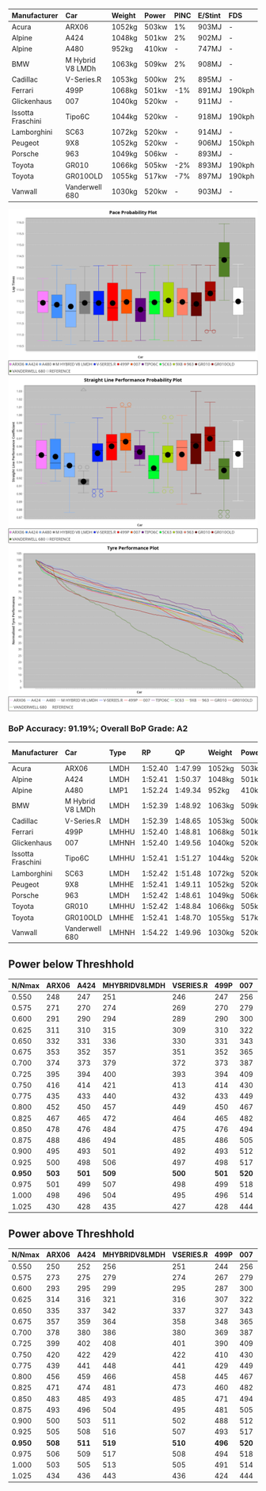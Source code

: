 |Manufacturer|Car|Weight|Power|PINC|E/Stint|FDS|
|:-|:-|:-|:-|:-|:-|:-|
|Acura|ARX06|1052kg|503kw|1%|903MJ|-|
|Alpine|A424|1048kg|501kw|2%|902MJ|-|
|Alpine|A480|952kg|410kw|-|747MJ|-|
|BMW|M Hybrid V8 LMDh|1063kg|509kw|2%|908MJ|-|
|Cadillac|V-Series.R|1053kg|500kw|2%|895MJ|-|
|Ferrari|499P|1068kg|501kw|-1%|891MJ|190kph|
|Glickenhaus|007|1040kg|520kw|-|911MJ|-|
|Issotta Fraschini|Tipo6C|1044kg|520kw|-|918MJ|190kph|
|Lamborghini|SC63|1072kg|520kw|-|914MJ|-|
|Peugeot|9X8|1052kg|520kw|-|906MJ|150kph|
|Porsche|963|1049kg|506kw|-|893MJ|-|
|Toyota|GR010|1066kg|505kw|-2%|893MJ|190kph|
|Toyota|GR010OLD|1055kg|517kw|-7%|897MJ|190kph|
|Vanwall|Vanderwell 680|1030kg|520kw|-|903MJ|-|

![PACECHART](./IMG/AUTO.png)
![STRAIGHTLINEPERFORMANCECHART](./IMG/AUTO_sp.png)
![TYREPERFORMANCECHART](./IMG/AUTO_tw.png)

### BoP Accuracy: 91.19%; Overall BoP Grade: A2
|Manufacturer|Car|Type|RP|QP|Weight|Power¹|Threshhold|PINC|Power²|E/Stint|AVG Vmax|FDS|RDLC|L/Stint|BOP-Grade|ModelAccuracy|ModelPoints|Match%|
|:-|:-|:-|:-|:-|:-|:-|:-|:-|:-|:-|:-|:-|:-|:-|:-|:-|:-|:-|
|Acura|ARX06|LMDH|1:52.40|1:47.99|1052kg|503kw|210.0kph|1%|508kw|903MJ|278.43kph|-|1.02|29|+B2|100.00%|995|80.33%|
|Alpine|A424|LMDH|1:52.41|1:50.37|1048kg|501kw|210.0kph|2%|511kw|902MJ|278.33kph|-|1.01|29|~A1|81.15%|521|99.69%|
|Alpine|A480|LMP1|1:52.24|1:49.34|952kg|410kw|210.0kph|-|410kw|747MJ|273.66kph|-|0.98|27|~A1|67.92%|957|100.00%|
|BMW|M Hybrid V8 LMDh|LMDH|1:52.39|1:48.92|1063kg|509kw|210.0kph|2%|519kw|908MJ|274.73kph|-|1.01|29|~A1|98.60%|1690|95.25%|
|Cadillac|V-Series.R|LMDH|1:52.39|1:48.65|1053kg|500kw|210.0kph|2%|510kw|895MJ|278.30kph|-|1.01|29|+A2|91.10%|1770|94.67%|
|Ferrari|499P|LMHHU|1:52.40|1:48.81|1068kg|501kw|210.0kph|-1%|496kw|891MJ|278.90kph|190kph|1.02|29|~A1|84.26%|2292|100.00%|
|Glickenhaus|007|LMHNH|1:52.40|1:49.56|1040kg|520kw|0.0kph|-|520kw|911MJ|282.20kph|-|0.95|29|~A1|94.63%|1605|98.81%|
|Issotta Fraschini|Tipo6C|LMHHU|1:52.41|1:51.27|1044kg|520kw|0.0kph|-|520kw|918MJ|280.14kph|190kph|1.06|29|+B1|66.67%|96|86.51%|
|Lamborghini|SC63|LMDH|1:52.42|1:51.48|1072kg|520kw|210.0kph|-|520kw|914MJ|276.20kph|-|1.02|29|+B1|96.77%|419|88.42%|
|Peugeot|9X8|LMHHE|1:52.41|1:49.11|1052kg|520kw|0.0kph|-|520kw|906MJ|278.63kph|150kph|1.01|29|~A1|83.63%|2468|100.00%|
|Porsche|963|LMDH|1:52.42|1:48.61|1049kg|506kw|210.0kph|-|506kw|893MJ|278.57kph|-|1.02|29|~A1|93.14%|5746|100.00%|
|Toyota|GR010|LMHHU|1:52.42|1:48.84|1066kg|505kw|210.0kph|-2%|495kw|893MJ|279.03kph|190kph|1.03|29|~A1|87.37%|3154|100.00%|
|Toyota|GR010OLD|LMHHE|1:52.41|1:48.70|1055kg|517kw|210.0kph|-7%|481kw|897MJ|280.35kph|190kph|1.03|29|~A1|89.81%|1393|100.00%|
|Vanwall|Vanderwell 680|LMHNH|1:54.22|1:49.96|1030kg|520kw|0.0kph|-|520kw|903MJ|276.51kph|-|1.01|29|+Ω1|90.28%|604|33.03%|

## Power below Threshhold
|N/Nmax|ARX06|A424|MHYBRIDV8LMDH|VSERIES.R|499P|007|TIPO6C|SC63|9X8|963|GR010|GR010OLD|VANDERWELL680|​|RPM|A480|
|:-|:-|:-|:-|:-|:-|:-|:-|:-|:-|:-|:-|:-|:-|:-|:-|:-|
|0.550|248|247|251|246|247|256|256|256|256|249|249|255|256|​|--|-|
|0.575|271|270|274|269|270|279|279|279|279|272|272|278|279|​|--|-|
|0.600|291|290|294|289|290|300|300|300|300|292|292|298|300|​|--|-|
|0.625|311|310|315|309|310|322|322|322|322|313|312|320|322|​|--|-|
|0.650|332|331|336|330|331|343|343|343|343|334|333|341|343|​|--|-|
|0.675|353|352|357|351|352|365|365|365|365|355|355|363|365|​|--|-|
|0.700|374|373|379|372|373|387|387|387|387|377|376|385|387|​|--|-|
|0.725|395|394|400|393|394|409|409|409|409|398|397|407|409|​|--|-|
|0.750|416|414|421|413|414|430|430|430|430|418|417|427|430|​|--|-|
|0.775|435|433|440|432|433|449|449|449|449|437|436|446|449|​|5000|241|
|0.800|452|450|457|449|450|467|467|467|467|454|454|464|467|​|5500|284|
|0.825|467|465|472|464|465|482|482|482|482|469|469|479|482|​|6000|318|
|0.850|478|476|484|475|476|494|494|494|494|481|480|491|494|​|6500|359|
|0.875|488|486|494|485|486|505|505|505|505|491|490|502|505|​|7000|401|
|0.900|495|493|501|492|493|512|512|512|512|498|497|509|512|​|7500|411|
|0.925|500|498|506|497|498|517|517|517|517|503|502|514|517|​|8000|407|
|**0.950**|**503**|**501**|**509**|**500**|**501**|**520**|**520**|**520**|**520**|**506**|**505**|**517**|**520**|**​**|**8500**|**410**|
|0.975|501|499|507|498|499|518|518|518|518|504|503|515|518|​|9000|205|
|1.000|498|496|504|495|496|514|514|514|514|501|500|511|514|​|--|-|
|1.025|430|428|435|427|428|444|444|444|444|432|431|441|444|​|--|-|

## Power above Threshhold
|N/Nmax|ARX06|A424|MHYBRIDV8LMDH|VSERIES.R|499P|007|TIPO6C|SC63|9X8|963|GR010|GR010OLD|VANDERWELL680|​|RPM|A480|
|:-|:-|:-|:-|:-|:-|:-|:-|:-|:-|:-|:-|:-|:-|:-|:-|:-|
|0.550|250|252|256|251|244|256|256|256|256|249|244|237|256|​|--|-|
|0.575|273|275|279|274|267|279|279|279|279|272|266|259|279|​|--|-|
|0.600|293|295|299|295|287|300|300|300|300|292|286|278|300|​|--|-|
|0.625|314|316|321|316|307|322|322|322|322|313|306|298|322|​|--|-|
|0.650|335|337|342|337|327|343|343|343|343|334|327|318|343|​|--|-|
|0.675|357|359|364|358|348|365|365|365|365|355|348|338|365|​|--|-|
|0.700|378|380|386|380|369|387|387|387|387|377|369|359|387|​|--|-|
|0.725|399|402|408|401|390|409|409|409|409|398|389|379|409|​|--|-|
|0.750|420|422|429|422|410|430|430|430|430|418|409|398|430|​|--|-|
|0.775|439|441|448|441|429|449|449|449|449|437|428|416|449|​|5000|241|
|0.800|456|459|466|458|445|467|467|467|467|454|445|432|467|​|5500|284|
|0.825|471|474|481|473|460|482|482|482|482|469|459|446|482|​|6000|318|
|0.850|483|485|493|485|471|494|494|494|494|481|470|457|494|​|6500|359|
|0.875|493|496|504|495|481|505|505|505|505|491|480|467|505|​|7000|401|
|0.900|500|503|511|502|488|512|512|512|512|498|487|473|512|​|7500|411|
|0.925|505|508|516|507|493|517|517|517|517|503|492|478|517|​|8000|407|
|**0.950**|**508**|**511**|**519**|**510**|**496**|**520**|**520**|**520**|**520**|**506**|**495**|**481**|**520**|**​**|**8500**|**410**|
|0.975|506|509|517|508|494|518|518|518|518|504|493|479|518|​|9000|205|
|1.000|503|505|513|505|491|514|514|514|514|501|490|476|514|​|--|-|
|1.025|434|436|443|436|424|444|444|444|444|432|423|411|444|​|--|-|
